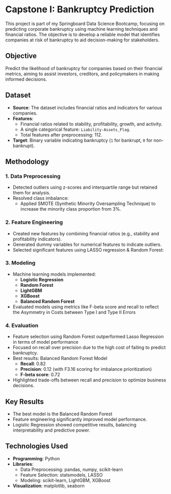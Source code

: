 # Capstone I: Bankruptcy Prediction

This project is part of my Springboard Data Science Bootcamp, focusing on predicting corporate bankruptcy using machine learning techniques and financial ratios. The objective is to develop a reliable model that identifies companies at risk of bankruptcy to aid decision-making for stakeholders.

## Objective
Predict the likelihood of bankruptcy for companies based on their financial metrics, aiming to assist investors, creditors, and policymakers in making informed decisions.

## Dataset
- **Source**: The dataset includes financial ratios and indicators for various companies.  
- **Features**: 
  - Financial ratios related to stability, profitability, growth, and activity.
  - A single categorical feature: `Liability-Assets_Flag`.
  - Total features after preprocessing: 112.
- **Target**: Binary variable indicating bankruptcy (`1` for bankrupt, `0` for non-bankrupt).

## Methodology
### 1. **Data Preprocessing**
- Detected outliers using z-scores and interquartile range but retained them for analysis.
- Resolved class imbalance:
  - Applied SMOTE (Synthetic Minority Oversampling Technique) to increase the minority class proportion from 3%.

### 2. **Feature Engineering**
- Created new features by combining financial ratios (e.g., stability and profitability indicators).
- Generated dummy variables for numerical features to indicate outliers.
- Selected significant features using LASSO regression & Random Forest:

### 3. **Modeling**
- Machine learning models implemented:
  - **Logistic Regression**
  - **Random Forest**
  - **LightGBM**
  - **XGBoost**
  - **Balanced Random Forest**
- Evaluated models using metrics like F-beta score and recall to reflect the Asymmetry in Costs between Type I and Type II Errors

### 4. **Evaluation**
- Feature selection using Random Forest outperformed Lasso Regression in terms of model performance
- Focused on recall over precision due to the high cost of failing to predict bankruptcy.
- Best results: Balanced Random Forest Model
  - **Recall**: 0.82
  - **Precision**: 0.12 (with F3.16 scoring for imbalance prioritization)
  - **F-beta score**: 0.72
- Highlighted trade-offs between recall and precision to optimize business decisions.

## Key Results
- The best model is the Balanced Random Forest
- Feature engineering significantly improved model performance.
- Logistic Regression showed competitive results, balancing interpretability and predictive power.

## Technologies Used
- **Programming**: Python
- **Libraries**:
  - Data Preprocessing: pandas, numpy, scikit-learn
  - Feature Selection: statsmodels, LASSO
  - Modeling: scikit-learn, LightGBM, XGBoost
- **Visualization**: matplotlib, seaborn
